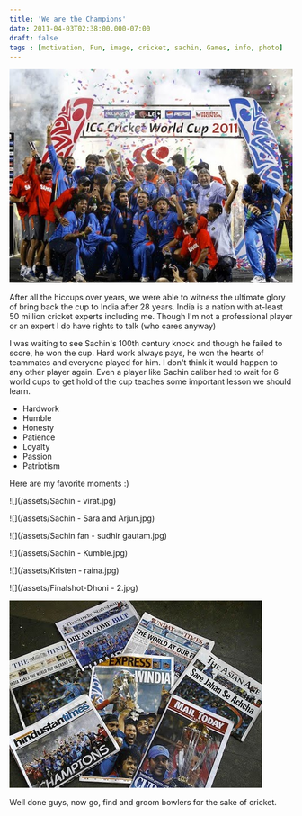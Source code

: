 ```yaml
---
title: 'We are the Champions'
date: 2011-04-03T02:38:00.000-07:00
draft: false
tags : [motivation, Fun, image, cricket, sachin, Games, info, photo]
---
```



![](/assets/team.jpg)

  
After all the hiccups over years, we were able to witness the ultimate glory of bring back the cup to India after 28 years. India is a nation with at-least 50 million cricket experts including me. Though I'm not a professional player or an expert I do have rights to talk (who cares anyway)  
  
I was waiting to see Sachin's 100th century knock and though he failed to score, he won the cup. Hard work always pays, he won the hearts of teammates and everyone played for him. I don't think it would happen to any other player again. Even a player like Sachin caliber had to wait for 6 world cups to get hold of the cup teaches some important lesson we should learn.  
  

*   Hardwork
*   Humble
*   Honesty
*   Patience
*   Loyalty
*   Passion
*   Patriotism

  
Here are my favorite moments :)  
  

![](/assets/Sachin - virat.jpg)

![](/assets/Sachin - Sara and Arjun.jpg)

![](/assets/Sachin fan - sudhir gautam.jpg)

![](/assets/Sachin - Kumble.jpg)  

![](/assets/Kristen - raina.jpg)

![](/assets/Finalshot-Dhoni - 2.jpg)
  
![](/assets/news.jpg)

  
Well done guys, now go, find and groom bowlers for the sake of cricket.